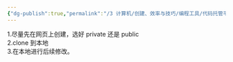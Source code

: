 ```yaml
---
{"dg-publish":true,"permalink":"/3 计算机/创建、效率与技巧/编程工具/代码托管平台/github/新建一个github仓库/","title":"新建一个github仓库"}
---
```



1.尽量先在网页上创建，选好 private 还是 public  
2.clone 到本地  
3.在本地进行后续修改。